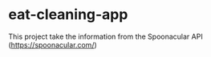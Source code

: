 # eat-cleaning-app

This project take the information from the Spoonacular API (https://spoonacular.com/)
